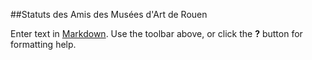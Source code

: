 ##Statuts des Amis des Musées d'Art de Rouen  

Enter text in [Markdown](http://daringfireball.net/projects/markdown/). Use the toolbar above, or click the **?** button for formatting help.
